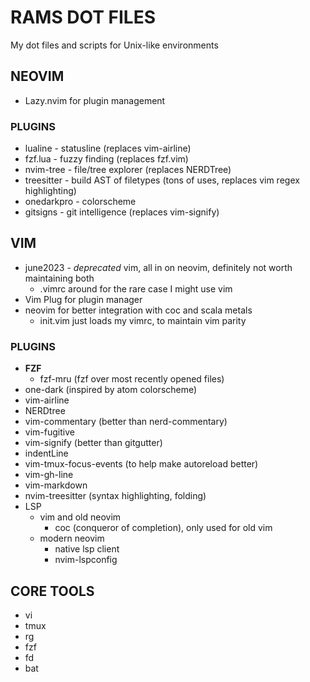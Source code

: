 # RAMS DOT FILES
My dot files and scripts for Unix-like environments

## NEOVIM
- Lazy.nvim for plugin management
### PLUGINS
- lualine - statusline (replaces vim-airline)
- fzf.lua - fuzzy finding (replaces fzf.vim)
- nvim-tree - file/tree explorer (replaces NERDTree)
- treesitter - build AST of filetypes (tons of uses, replaces vim regex highlighting)
- onedarkpro - colorscheme
- gitsigns - git intelligence (replaces vim-signify)

## VIM
- june2023 - *deprecated* vim, all in on neovim, definitely not worth maintaining both
    - .vimrc around for the rare case I might use vim
- Vim Plug for plugin manager
- neovim for better integration with coc and scala metals
    - init.vim just loads my vimrc, to maintain vim parity
### PLUGINS
- **FZF**
    - fzf-mru (fzf over most recently opened files)
- one-dark (inspired by atom colorscheme)
- vim-airline
- NERDtree
- vim-commentary (better than nerd-commentary)
- vim-fugitive
- vim-signify (better than gitgutter)
- indentLine
- vim-tmux-focus-events (to help make autoreload better)
- vim-gh-line
- vim-markdown
- nvim-treesitter (syntax highlighting, folding)
- LSP
    - vim and old neovim
        - coc (conqueror of completion), only used for old vim
    - modern neovim
        - native lsp client
        - nvim-lspconfig

## CORE TOOLS
- vi
- tmux
- rg
- fzf
- fd
- bat
